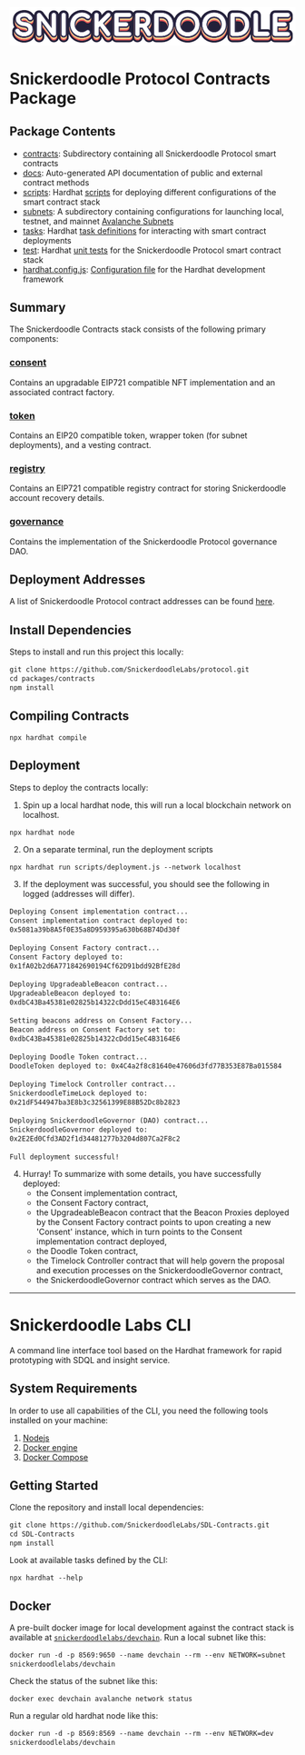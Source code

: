 ![Contracts](https://github.com/SnickerdoodleLabs/Snickerdoodle-Theme-Light/blob/main/snickerdoodle_horizontal_notab.png?raw=true)

# Snickerdoodle Protocol Contracts Package

## Package Contents

- [contracts](/packages/contracts/contracts/): Subdirectory containing all Snickerdoodle Protocol smart contracts
- [docs](/packages/contracts/docs/): Auto-generated API documentation of public and external contract methods
- [scripts](/packages/contracts/scripts/): Hardhat [scripts](https://hardhat.org/guides/scripts.html) for deploying different configurations of the smart contract stack
- [subnets](/packages/contracts/subnets/): A subdirectory containing configurations for launching local, testnet, and mainnet [Avalanche Subnets](https://docs.avax.network/subnets)
- [tasks](/packages/contracts/tasks/): Hardhat [task definitions](https://hardhat.org/guides/create-task.html) for interacting with smart contract deployments
- [test](/packages/contracts/test/): Hardhat [unit tests](https://hardhat.org/guides/waffle-testing.html) for the Snickerdoodle Protocol smart contract stack
- [hardhat.config.js](/packages/contracts/hardhat.config.js): [Configuration file](https://hardhat.org/config/) for the Hardhat development framework

## Summary

The Snickerdoodle Contracts stack consists of the following primary components:

### [consent](/packages/contracts/contracts/consent/README.md)

Contains an upgradable EIP721 compatible NFT implementation and an associated contract factory.

### [token](/packages/contracts/contracts/token/README.md)

Contains an EIP20 compatible token, wrapper token (for subnet deployments), and a vesting contract.

### [registry](/packages/contracts/contracts/registry/README.md)

Contains an EIP721 compatible registry contract for storing Snickerdoodle account recovery details. 

### [governance](/packages/contracts/contracts/governance/README.md)

Contains the implementation of the Snickerdoodle Protocol governance DAO. 

## Deployment Addresses

A list of Snickerdoodle Protocol contract addresses can be found [here](/packages/contracts/DEPLOYMENTS.md). 

## Install Dependencies

Steps to install and run this project this locally:

```shell
git clone https://github.com/SnickerdoodleLabs/protocol.git
cd packages/contracts
npm install
```

## Compiling Contracts 

```shell
npx hardhat compile
```

## Deployment

Steps to deploy the contracts locally:

1. Spin up a local hardhat node, this will run a local blockchain network on localhost.

```shell
npx hardhat node
```

2. On a separate terminal, run the deployment scripts

```shell
npx hardhat run scripts/deployment.js --network localhost
```

3. If the deployment was successful, you should see the following in logged (addresses will differ).

```shell
Deploying Consent implementation contract...
Consent implementation contract deployed to: 0x5081a39b8A5f0E35a8D959395a630b68B74Dd30f

Deploying Consent Factory contract...
Consent Factory deployed to: 0x1fA02b2d6A771842690194Cf62D91bdd92BfE28d

Deploying UpgradeableBeacon contract...
UpgradeableBeacon deployed to: 0xdbC43Ba45381e02825b14322cDdd15eC4B3164E6

Setting beacons address on Consent Factory...
Beacon address on Consent Factory set to: 0xdbC43Ba45381e02825b14322cDdd15eC4B3164E6

Deploying Doodle Token contract...
DoodleToken deployed to: 0x4C4a2f8c81640e47606d3fd77B353E87Ba015584

Deploying Timelock Controller contract...
SnickerdoodleTimeLock deployed to: 0x21dF544947ba3E8b3c32561399E88B52Dc8b2823

Deploying SnickerdoodleGovernor (DAO) contract...
SnickerdoodleGovernor deployed to: 0x2E2Ed0Cfd3AD2f1d34481277b3204d807Ca2F8c2

Full deployment successful!
```

4. Hurray! To summarize with some details, you have successfully deployed:
   - the Consent implementation contract,
   - the Consent Factory contract,
   - the UpgradeableBeacon contract that the Beacon Proxies deployed by the Consent Factory contract points to upon creating a new 'Consent' instance, which in turn points to the Consent implementation contract deployed,
   - the Doodle Token contract,
   - the Timelock Controller contract that will help govern the proposal and execution processes on the SnickerdoodleGovernor contract,
   - the SnickerdoodleGovernor contract which serves as the DAO.

---

# Snickerdoodle Labs CLI

A command line interface tool based on the Hardhat framework for rapid prototyping with SDQL and insight service.

## System Requirements

In order to use all capabilities of the CLI, you need the following tools installed on your machine:

1. [Nodejs](https://nodejs.org/en/)
2. [Docker engine](https://docs.docker.com/engine/install/)
3. [Docker Compose](https://docs.docker.com/compose/install/)

## Getting Started

Clone the repository and install local dependencies:

```
git clone https://github.com/SnickerdoodleLabs/SDL-Contracts.git
cd SDL-Contracts
npm install
```

Look at available tasks defined by the CLI:

```
npx hardhat --help
```

## Docker

A pre-built docker image for local development against the contract stack is available at
[`snickerdoodlelabs/devchain`](https://hub.docker.com/repository/docker/snickerdoodlelabs/devchain).
Run a local subnet like this:

```shell
docker run -d -p 8569:9650 --name devchain --rm --env NETWORK=subnet snickerdoodlelabs/devchain
```

Check the status of the subnet like this:

```shell
docker exec devchain avalanche network status
```

Run a regular old hardhat node like this:

```shell
docker run -d -p 8569:8569 --name devchain --rm --env NETWORK=dev snickerdoodlelabs/devchain
```